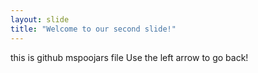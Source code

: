 ```yaml
---
layout: slide
title: "Welcome to our second slide!"
---
```

this is github mspoojars file
Use the left arrow to go back!
